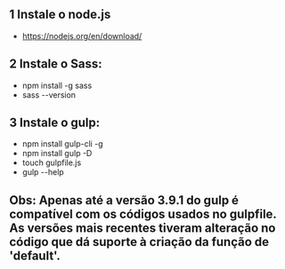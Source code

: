 ## 1 Instale o node.js

- https://nodejs.org/en/download/

## 2 Instale o Sass:
- npm install -g sass
- sass --version
    
## 3 Instale o gulp:

- npm install gulp-cli -g
- npm install gulp -D
- touch gulpfile.js
- gulp --help

## Obs: Apenas até a versão 3.9.1 do gulp é compatível com os códigos usados no gulpfile. As versões mais recentes tiveram alteração no código que dá suporte à criação da função de 'default'.